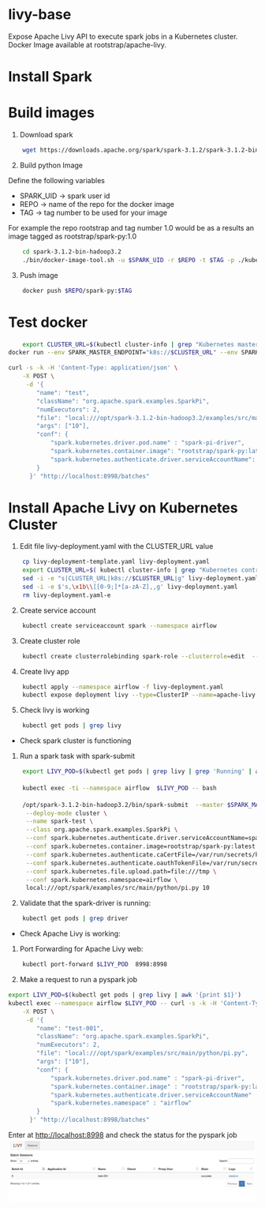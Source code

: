 # livy-base

Expose Apache Livy API to execute spark jobs in a Kubernetes cluster. 
Docker Image available at rootstrap/apache-livy. 

# Install Spark

# Build images 

1. Download spark 
```bash
    wget https://downloads.apache.org/spark/spark-3.1.2/spark-3.1.2-bin-hadoop3.2.tgz .
```

2. Build python Image 

Define the following variables
- SPARK_UID -> spark user id 
- REPO -> name of the repo for the docker image
- TAG -> tag number to be used for your image 

For example the repo rootstrap and tag number 1.0 would be as a results an image tagged as rootstrap/spark-py:1.0 

```bash
    cd spark-3.1.2-bin-hadoop3.2
    ./bin/docker-image-tool.sh -u $SPARK_UID -r $REPO -t $TAG -p ./kubernetes/dockerfiles/spark/bindings/python/Dockerfile build
```

3. Push image 
```bash
    docker push $REPO/spark-py:$TAG 
```

# Test docker

```bash
	export CLUSTER_URL=$(kubectl cluster-info | grep "Kubernetes master" | awk '{print $6}')
docker run --env SPARK_MASTER_ENDPOINT="k8s://$CLUSTER_URL" --env SPARK_MASTER_PORT="443" --env DEPLOY_MODE="cluster" rootstrap/apache-livy:latest 
```

```bash
curl -s -k -H 'Content-Type: application/json' \
    -X POST \
     -d '{
        "name": "test",
        "className": "org.apache.spark.examples.SparkPi",
        "numExecutors": 2,
        "file": "local:///opt/spark-3.1.2-bin-hadoop3.2/examples/src/main/python/pi.py",
        "args": ["10"],
        "conf": {
            "spark.kubernetes.driver.pod.name" : "spark-pi-driver",
            "spark.kubernetes.container.image": "rootstrap/spark-py:latest",
            "spark.kubernetes.authenticate.driver.serviceAccountName": "spark"
        }
      }' "http://localhost:8998/batches" 
```


# Install Apache Livy on Kubernetes Cluster

1. Edit file livy-deployment.yaml with the CLUSTER_URL value 

```bash
    cp livy-deployment-template.yaml livy-deployment.yaml
    export CLUSTER_URL=$( kubectl cluster-info | grep "Kubernetes control plane" | awk '{print $7}')
    sed -i -e "s|CLUSTER_URL|k8s://$CLUSTER_URL|g" livy-deployment.yaml
    sed -i -e $'s,\x1b\\[[0-9;]*[a-zA-Z],,g' livy-deployment.yaml
    rm livy-deployment.yaml-e
```

2. Create service account       
```bash
    kubectl create serviceaccount spark --namespace airflow
```
3. Create cluster role     
```bash
	kubectl create clusterrolebinding spark-role --clusterrole=edit  --serviceaccount=airflow:spark --namespace=airflow
```
4. Create livy app 
```bash
    kubectl apply --namespace airflow -f livy-deployment.yaml
    kubectl expose deployment livy --type=ClusterIP --name=apache-livy
```
5. Check livy is working 
```bash
    kubectl get pods | grep livy 
```

* Check spark cluster is functioning 

1. Run a spark task with spark-submit      

```bash
    export LIVY_POD=$(kubectl get pods | grep livy | grep 'Running' | awk '{print $1}')
    
    kubectl exec -ti --namespace airflow  $LIVY_POD -- bash 
    
    /opt/spark-3.1.2-bin-hadoop3.2/bin/spark-submit  --master $SPARK_MASTER_ENDPOINT \
     --deploy-mode cluster \
     --name spark-test \
     --class org.apache.spark.examples.SparkPi \
     --conf spark.kubernetes.authenticate.driver.serviceAccountName=spark \
     --conf spark.kubernetes.container.image=rootstrap/spark-py:latest \
     --conf spark.kubernetes.authenticate.caCertFile=/var/run/secrets/kubernetes.io/serviceaccount/ca.crt  \
     --conf spark.kubernetes.authenticate.oauthTokenFile=/var/run/secrets/kubernetes.io/serviceaccount/token  \
     --conf spark.kubernetes.file.upload.path=file:///tmp \
     --conf spark.kubernetes.namespace=airflow \
     local:///opt/spark/examples/src/main/python/pi.py 10
``` 

2. Validate that the spark-driver is running: 

```bash
    kubectl get pods | grep driver  
```

* Check Apache Livy is working: 


1. Port Forwarding for Apache Livy web:

```bash
    kubectl port-forward $LIVY_POD  8998:8998
```

2. Make a request to run a pyspark job 

```bash
export LIVY_POD=$(kubectl get pods | grep livy | awk '{print $1}')
kubectl exec --namespace airflow $LIVY_POD -- curl -s -k -H 'Content-Type: application/json' \
    -X POST \
     -d '{
        "name": "test-001",
        "className": "org.apache.spark.examples.SparkPi",
        "numExecutors": 2,
        "file": "local:///opt/spark/examples/src/main/python/pi.py",
        "args": ["10"],
        "conf": {
            "spark.kubernetes.driver.pod.name" : "spark-pi-driver",
            "spark.kubernetes.container.image" : "rootstrap/spark-py:latest",
            "spark.kubernetes.authenticate.driver.serviceAccountName" : "spark",
            "spark.kubernetes.namespace" : "airflow" 
        }
      }' "http://localhost:8998/batches"
```

Enter at [http://localhost:8998](http://localhost:8998)  and check the status for the pyspark job 
![livy-web](livy-web.png)